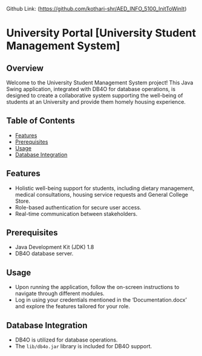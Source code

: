 Github Link: (https://github.com/kothari-shr/AED_INFO_5100_InitToWinIt)

# University Portal [University Student Management System]


## Overview

Welcome to the University Student Management System project! This Java Swing application, integrated with DB4O for database operations, is designed to create a collaborative system supporting the well-being of students at an University and provide them homely housing experience.

## Table of Contents

- [Features](#features)
- [Prerequisites](#prerequisites)
- [Usage](#usage)
- [Database Integration](#database-integration)

## Features

- Holistic well-being support for students, including dietary management, medical consultations, housing service requests and General College Store.
- Role-based authentication for secure user access.
- Real-time communication between stakeholders.

## Prerequisites

- Java Development Kit (JDK) 1.8
- DB4O database server.

## Usage

- Upon running the application, follow the on-screen instructions to navigate through different modules.
- Log in using your credentials mentioned in the ‘Documentation.docx’ and explore the features tailored for your role.

## Database Integration

- DB4O is utilized for database operations.
- The `lib/db4o.jar` library is included for DB4O support.
